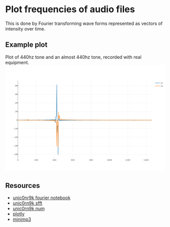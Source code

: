 # Plot frequencies of audio files

This is done by Fourier transforming wave forms represented as vectors of intensity over time.

## Example plot
Plot of 440hz tone and an almost 440hz tone, recorded with real equipment.
![440hz_ekstra_plots/3.png](440hz_ekstra_plots/3.png)

## Resources
- [unic0nr9k fourier notebook](https://nbviewer.org/github/unic0rn9k/fourier-notebook/blob/master/README.ipynb)
- [unic0rn9k sfft](https://github.com/unic0rn9k/sfft)
- [unic0rn9k num](https://github.com/unic0rn9k/num)
- [plotly](https://github.com/igiagkiozis/plotly)
- [minimp3](https://github.com/germangb/minimp3-rs)
